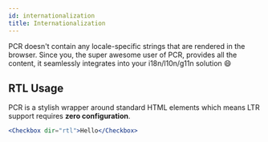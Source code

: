 ```yaml
---
id: internationalization
title: Internationalization
---
```


PCR doesn't contain any locale-specific strings that are rendered in the browser. Since you, the super awesome user of PCR, provides all the content, it seamlessly integrates into your i18n/l10n/g11n solution :smile:

## RTL Usage

PCR is a stylish wrapper around standard HTML elements which means LTR support requires **zero configuration**.

```jsx live
<Checkbox dir="rtl">Hello</Checkbox>
```
